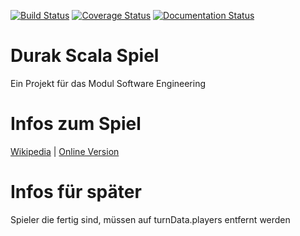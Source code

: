 [![Build Status](https://travis-ci.org/Defkil/htwg-scala-durak.svg?branch=master)](https://travis-ci.org/Defkil/htwg-scala-durak)
[![Coverage Status](https://coveralls.io/repos/github/Defkil/htwg-scala-durak/badge.svg?branch=master)](https://coveralls.io/github/Defkil/htwg-scala-durak?branch=master)
[![Documentation Status](https://readthedocs.org/projects/ansicolortags/badge/?version=latest)](https://defkil.github.io/htwg-scala-durak/master/docs/)

# Durak Scala Spiel

Ein Projekt für das Modul Software Engineering

# Infos zum Spiel

[Wikipedia](https://de.wikipedia.org/wiki/Durak_(Kartenspiel)) |
[Online Version](https://durak.hlop.de/)

# Infos für später
Spieler die fertig sind, müssen auf turnData.players entfernt werden